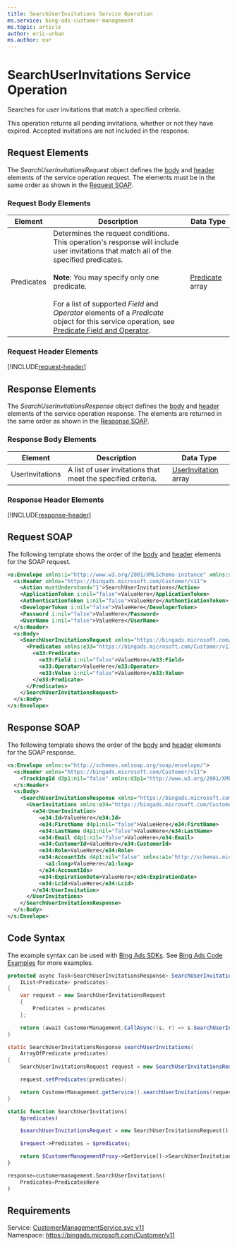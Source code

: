 ```yaml
---
title: SearchUserInvitations Service Operation
ms.service: bing-ads-customer-management
ms.topic: article
author: eric-urban
ms.author: eur
---
```

# SearchUserInvitations Service Operation
Searches for user invitations that match a specified criteria.

This operation returns all pending invitations, whether or not they have expired. Accepted invitations are not included in the response.  

## <a name="request"></a>Request Elements
The *SearchUserInvitationsRequest* object defines the [body](#request-body) and [header](#request-header) elements of the service operation request. The elements must be in the same order as shown in the [Request SOAP](#request-soap). 

### <a name="request-body"></a>Request Body Elements

|Element|Description|Data Type|
|-----------|---------------|-------------|
|<a name="predicates"></a>Predicates|Determines the request conditions. This operation's response will include user invitations that match all of the specified predicates.<br /><br />**Note**: You may specify only one predicate.<br /><br />For a list of supported *Field* and *Operator* elements of a *Predicate* object for this service operation, see [Predicate Field and Operator](#predicates).|[Predicate](predicate.md) array|

### <a name="request-header"></a>Request Header Elements
[!INCLUDE[request-header](./includes/request-header.md)]

## <a name="response"></a>Response Elements
The *SearchUserInvitationsResponse* object defines the [body](#response-body) and [header](#response-header) elements of the service operation response. The elements are returned in the same order as shown in the [Response SOAP](#response-soap).

### <a name="response-body"></a>Response Body Elements

|Element|Description|Data Type|
|-----------|---------------|-------------|
|<a name="userinvitations"></a>UserInvitations|A  list of user invitations that meet the specified criteria.|[UserInvitation](userinvitation.md) array|

### <a name="response-header"></a>Response Header Elements
[!INCLUDE[response-header](./includes/response-header.md)]

## <a name="request-soap"></a>Request SOAP
The following template shows the order of the [body](#request-body) and [header](#request-header) elements for the SOAP request.

```xml
<s:Envelope xmlns:i="http://www.w3.org/2001/XMLSchema-instance" xmlns:s="http://schemas.xmlsoap.org/soap/envelope/">
  <s:Header xmlns="https://bingads.microsoft.com/Customer/v11">
    <Action mustUnderstand="1">SearchUserInvitations</Action>
    <ApplicationToken i:nil="false">ValueHere</ApplicationToken>
    <AuthenticationToken i:nil="false">ValueHere</AuthenticationToken>
    <DeveloperToken i:nil="false">ValueHere</DeveloperToken>
    <Password i:nil="false">ValueHere</Password>
    <UserName i:nil="false">ValueHere</UserName>
  </s:Header>
  <s:Body>
    <SearchUserInvitationsRequest xmlns="https://bingads.microsoft.com/Customer/v11">
      <Predicates xmlns:e33="https://bingads.microsoft.com/Customer/v11/Entities" i:nil="false">
        <e33:Predicate>
          <e33:Field i:nil="false">ValueHere</e33:Field>
          <e33:Operator>ValueHere</e33:Operator>
          <e33:Value i:nil="false">ValueHere</e33:Value>
        </e33:Predicate>
      </Predicates>
    </SearchUserInvitationsRequest>
  </s:Body>
</s:Envelope>
```

## <a name="response-soap"></a>Response SOAP
The following template shows the order of the [body](#response-body) and [header](#response-header) elements for the SOAP response.

```xml
<s:Envelope xmlns:s="http://schemas.xmlsoap.org/soap/envelope/">
  <s:Header xmlns="https://bingads.microsoft.com/Customer/v11">
    <TrackingId d3p1:nil="false" xmlns:d3p1="http://www.w3.org/2001/XMLSchema-instance">ValueHere</TrackingId>
  </s:Header>
  <s:Body>
    <SearchUserInvitationsResponse xmlns="https://bingads.microsoft.com/Customer/v11">
      <UserInvitations xmlns:e34="https://bingads.microsoft.com/Customer/v11/Entities" d4p1:nil="false" xmlns:d4p1="http://www.w3.org/2001/XMLSchema-instance">
        <e34:UserInvitation>
          <e34:Id>ValueHere</e34:Id>
          <e34:FirstName d4p1:nil="false">ValueHere</e34:FirstName>
          <e34:LastName d4p1:nil="false">ValueHere</e34:LastName>
          <e34:Email d4p1:nil="false">ValueHere</e34:Email>
          <e34:CustomerId>ValueHere</e34:CustomerId>
          <e34:Role>ValueHere</e34:Role>
          <e34:AccountIds d4p1:nil="false" xmlns:a1="http://schemas.microsoft.com/2003/10/Serialization/Arrays">
            <a1:long>ValueHere</a1:long>
          </e34:AccountIds>
          <e34:ExpirationDate>ValueHere</e34:ExpirationDate>
          <e34:Lcid>ValueHere</e34:Lcid>
        </e34:UserInvitation>
      </UserInvitations>
    </SearchUserInvitationsResponse>
  </s:Body>
</s:Envelope>
```

## <a name="example"></a>Code Syntax
The example syntax can be used with [Bing Ads SDKs](~/guides/client-libraries.md). See [Bing Ads Code Examples](~/guides/code-examples.md) for more examples.
```csharp
protected async Task<SearchUserInvitationsResponse> SearchUserInvitationsAsync(
	IList<Predicate> predicates)
{
	var request = new SearchUserInvitationsRequest
	{
		Predicates = predicates
	};

	return (await CustomerManagement.CallAsync((s, r) => s.SearchUserInvitationsAsync(r), request));
}
```
```java
static SearchUserInvitationsResponse searchUserInvitations(
	ArrayOfPredicate predicates)
{
	SearchUserInvitationsRequest request = new SearchUserInvitationsRequest();

	request.setPredicates(predicates);

	return CustomerManagement.getService().searchUserInvitations(request);
}
```
```php
static function SearchUserInvitations(
	$predicates)

	$searchUserInvitationsRequest = new SearchUserInvitationsRequest();

	$request->Predicates = $predicates;

	return $CustomerManagementProxy->GetService()->SearchUserInvitations($request);
}
```
```python
response=customermanagement.SearchUserInvitations(
	Predicates=PredicatesHere
)
```

## Requirements
Service: [CustomerManagementService.svc v11](https://clientcenter.api.bingads.microsoft.com/Api/CustomerManagement/v11/CustomerManagementService.svc)  
Namespace: https://bingads.microsoft.com/Customer/v11  


